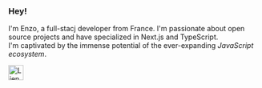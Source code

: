 ### Hey!

I'm Enzo, a full-stacj developer from France. I'm passionate about open source projects and have specialized in Next.js and TypeScript. 
<br />
I'm captivated by the immense potential of the ever-expanding *JavaScript ecosystem*.

<a href="mailto:enzo.bacqueyrisses@gmail.com"><img src="https://em-content.zobj.net/source/apple/354/love-letter_1f48c.png" width="30" height="30" alt="Lien vers email"></a>
